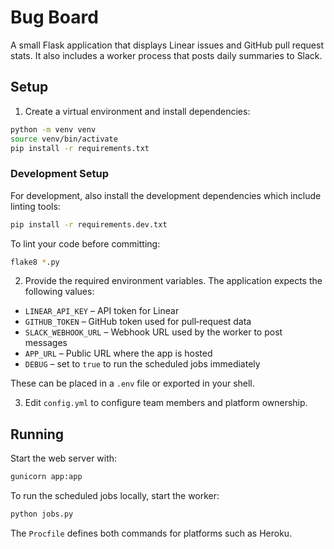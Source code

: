 # Bug Board

A small Flask application that displays Linear issues and GitHub pull request stats. It also includes a worker process that posts daily summaries to Slack.

## Setup

1. Create a virtual environment and install dependencies:

```bash
python -m venv venv
source venv/bin/activate
pip install -r requirements.txt
```

### Development Setup

For development, also install the development dependencies which include linting tools:

```bash
pip install -r requirements.dev.txt
```

To lint your code before committing:

```bash
flake8 *.py
```

2. Provide the required environment variables. The application expects the following values:

- `LINEAR_API_KEY` – API token for Linear
- `GITHUB_TOKEN` – GitHub token used for pull‑request data
- `SLACK_WEBHOOK_URL` – Webhook URL used by the worker to post messages
- `APP_URL` – Public URL where the app is hosted
- `DEBUG` – set to `true` to run the scheduled jobs immediately

These can be placed in a `.env` file or exported in your shell.

3. Edit `config.yml` to configure team members and platform ownership.

## Running

Start the web server with:

```bash
gunicorn app:app
```

To run the scheduled jobs locally, start the worker:

```bash
python jobs.py
```

The `Procfile` defines both commands for platforms such as Heroku.


